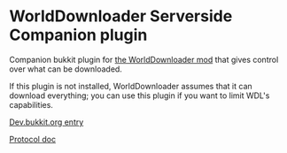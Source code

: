 # WorldDownloader Serverside Companion plugin
Companion bukkit plugin for [the WorldDownloader mod](https://github.com/Pokechu22/WorldDownloader) that gives control over what can be downloaded.

If this plugin is not installed, WorldDownloader assumes that it can download everything; you can use this plugin if you want to limit WDL's capabilities.

[Dev.bukkit.org entry](http://dev.bukkit.org/bukkit-plugins/wdl-companion/)

[Protocol doc](http://wiki.vg/User:Pokechu22/World_downloader)